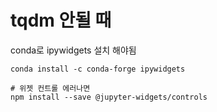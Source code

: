 # tqdm 안될 때
conda로 ipywidgets 설치 해야됨
```
conda install -c conda-forge ipywidgets

# 위젯 컨트롤 에러나면
npm install --save @jupyter-widgets/controls
```
